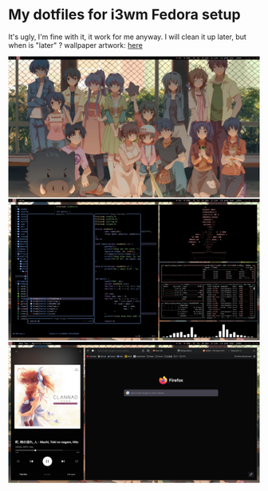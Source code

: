 # My dotfiles for i3wm Fedora setup
It's ugly, I'm fine with it, it work for me anyway. I will clean it up later, but when is "later" ?
wallpaper artwork: [here](https://www.pixiv.net/en/artworks/77353796)

![screenshot](screenshots/screenshot1.png)
![screenshot](screenshots/screenshot2.png)
![screenshot](screenshots/screenshot3.png)

